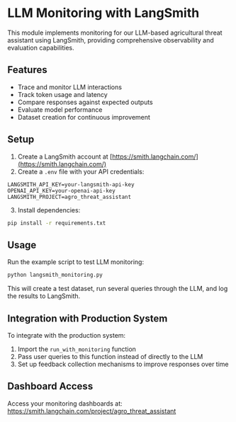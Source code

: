 # LLM Monitoring with LangSmith

This module implements monitoring for our LLM-based agricultural threat assistant using LangSmith, providing comprehensive observability and evaluation capabilities.

## Features

- Trace and monitor LLM interactions
- Track token usage and latency
- Compare responses against expected outputs
- Evaluate model performance
- Dataset creation for continuous improvement

## Setup

1. Create a LangSmith account at [https://smith.langchain.com/](https://smith.langchain.com/)
2. Create a `.env` file with your API credentials:

```
LANGSMITH_API_KEY=your-langsmith-api-key
OPENAI_API_KEY=your-openai-api-key
LANGSMITH_PROJECT=agro_threat_assistant
```

3. Install dependencies:

```bash
pip install -r requirements.txt
```

## Usage

Run the example script to test LLM monitoring:

```bash
python langsmith_monitoring.py
```

This will create a test dataset, run several queries through the LLM, and log the results to LangSmith.

## Integration with Production System

To integrate with the production system:

1. Import the `run_with_monitoring` function
2. Pass user queries to this function instead of directly to the LLM
3. Set up feedback collection mechanisms to improve responses over time

## Dashboard Access

Access your monitoring dashboards at:
https://smith.langchain.com/project/agro_threat_assistant
